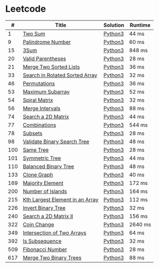 # Leetcode

| # | Title | Solution | Runtime |
|---| ----- | -------- | ------- |
|1|[ Two Sum](https://leetcode.com/problems/two-sum/)|[Python3](./solutions/1.%20Two%20Sum.py)|44 ms|
|9|[ Palindrome Number](https://leetcode.com/problems/palindrome-number/)|[Python3](./solutions/9.%20Palindrome%20Number.py)|60 ms|
|15|[ 3Sum](https://leetcode.com/problems/3sum/)|[Python3](./solutions/15.%203Sum.py)|848 ms|
|20|[ Valid Parentheses](https://leetcode.com/problems/valid-parentheses/)|[Python3](./solutions/20.%20Valid%20Parentheses.py)|28 ms|
|21|[ Merge Two Sorted Lists](https://leetcode.com/problems/merge-two-sorted-lists/)|[Python3](./solutions/21.%20Merge%20Two%20Sorted%20Lists.py)|36 ms|
|33|[ Search in Rotated Sorted Array](https://leetcode.com/problems/search-in-rotated-sorted-array/)|[Python3](./solutions/33.%20Search%20in%20Rotated%20Sorted%20Array.py)|32 ms|
|46|[ Permutations](https://leetcode.com/problems/permutations/)|[Python3](./solutions/46.%20Permutations.py)|36 ms|
|53|[ Maximum Subarray](https://leetcode.com/problems/maximum-subarray/)|[Python3](./solutions/53.%20Maximum%20Subarray.py)|52 ms|
|54|[ Spiral Matrix](https://leetcode.com/problems/spiral-matrix/)|[Python3](./solutions/54.%20Spiral%20Matrix.py)|32 ms|
|56|[ Merge Intervals](https://leetcode.com/problems/merge-intervals/)|[Python3](./solutions/56.%20Merge%20Intervals.py)|88 ms|
|74|[ Search a 2D Matrix](https://leetcode.com/problems/search-a-2d-matrix/)|[Python3](./solutions/74.%20Search%20a%202D%20Matrix.py)|44 ms|
|77|[ Combinations](https://leetcode.com/problems/combinations/)|[Python3](./solutions/77.%20Combinations.py)|544 ms|
|78|[ Subsets](https://leetcode.com/problems/subsets/)|[Python3](./solutions/78.%20Subsets.py)|28 ms|
|98|[ Validate Binary Search Tree](https://leetcode.com/problems/validate-binary-search-tree/)|[Python3](./solutions/98.%20Validate%20Binary%20Search%20Tree.py)|48 ms|
|100|[ Same Tree](https://leetcode.com/problems/same-tree/)|[Python3](./solutions/100.%20Same%20Tree.py)|28 ms|
|101|[ Symmetric Tree](https://leetcode.com/problems/symmetric-tree/)|[Python3](./solutions/101.%20Symmetric%20Tree.py)|44 ms|
|110|[ Balanced Binary Tree](https://leetcode.com/problems/balanced-binary-tree/)|[Python3](./solutions/110.%20Balanced%20Binary%20Tree.py)|48 ms|
|133|[ Clone Graph](https://leetcode.com/problems/clone-graph/)|[Python3](./solutions/133.%20Clone%20Graph.py)|40 ms|
|169|[ Majority Element](https://leetcode.com/problems/majority-element/)|[Python3](./solutions/169.%20Majority%20Element.py)|172 ms|
|200|[ Number of Islands](https://leetcode.com/problems/number-of-islands/)|[Python3](./solutions/200.%20Number%20of%20Islands.py)|164 ms|
|215|[ Kth Largest Element in an Array](https://leetcode.com/problems/kth-largest-element-in-an-array/)|[Python3](./solutions/215.%20Kth%20Largest%20Element%20in%20an%20Array.py)|112 ms|
|226|[ Invert Binary Tree](https://leetcode.com/problems/invert-binary-tree/)|[Python3](./solutions/226.%20Invert%20Binary%20Tree.py)|32 ms|
|240|[ Search a 2D Matrix II](https://leetcode.com/problems/search-a-2d-matrix-ii/)|[Python3](./solutions/240.%20Search%20a%202D%20Matrix%20II.py)|156 ms|
|322|[ Coin Change](https://leetcode.com/problems/coin-change/)|[Python3](./solutions/322.%20Coin%20Change.py)|2640 ms|
|349|[ Intersection of Two Arrays](https://leetcode.com/problems/intersection-of-two-arrays/)|[Python3](./solutions/349.%20Intersection%20of%20Two%20Arrays.py)|64 ms|
|392|[ Is Subsequence](https://leetcode.com/problems/is-subsequence/)|[Python3](./solutions/392.%20Is%20Subsequence.py)|32 ms|
|509|[ Fibonacci Number](https://leetcode.com/problems/fibonacci-number/)|[Python3](./solutions/509.%20Fibonacci%20Number.py)|28 ms|
|617|[ Merge Two Binary Trees](https://leetcode.com/problems/merge-two-binary-trees/)|[Python3](./solutions/617.%20Merge%20Two%20Binary%20Trees.py)|88 ms|
